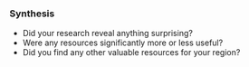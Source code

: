 ### Synthesis

 * Did your research reveal anything surprising?
 * Were any resources significantly more or less useful?
 * Did you find any other valuable resources for your region?